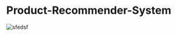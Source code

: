 # Product-Recommender-System

![sfedsf](https://github.com/user-attachments/assets/7245ea6e-3472-4b62-a073-478265262c58)
